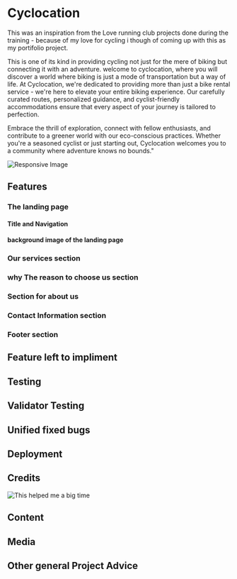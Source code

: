 
# Cyclocation 
This was an inspiration from the Love running club projects done during the training - because of my love for cycling i though of coming up with this as my portifolio project.

This is one of its kind in providing cycling not just for the mere of biking but connecting it with an adventure.
welcome to cyclocation, where you will discover a world where biking is just a mode of transportation but a way of life.
At Cyclocation, we're dedicated to providing more than just a bike rental service - we're here to elevate your entire biking experience. Our carefully curated routes, personalized guidance, and cyclist-friendly accommodations ensure that every aspect of your journey is tailored to perfection.

Embrace the thrill of exploration, connect with fellow enthusiasts, and contribute to a greener world with our eco-conscious practices. Whether you're a seasoned cyclist or just starting out, Cyclocation welcomes you to a community where adventure knows no bounds."

![Responsive Image](<img width="1072" alt="Screenshot 2024-03-13 at 16 04 13" src="https://github.com/htadicha/Cyclocation-bike-club/assets/57531304/60c039a7-ec02-4d43-b3b5-021a9bc977a4">)


## Features
 ### The landing page
 #### Title and Navigation
 #### background image of the landing page
### Our services section
### why The reason to choose us section
### Section for about us
### Contact Information section
### Footer section
 ## Feature left to impliment
 ## Testing
 ## Validator  Testing
 ## Unified fixed bugs
 ## Deployment
 ## Credits
![This helped me a big time](https://www.youtube.com/watch?v=a_iQb1lnAEQ)  
 ## Content
 ## Media
 ## Other  general Project Advice


